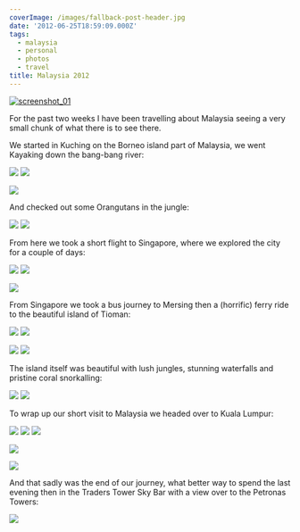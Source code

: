 ```yaml
---
coverImage: /images/fallback-post-header.jpg
date: '2012-06-25T18:59:09.000Z'
tags:
  - malaysia
  - personal
  - photos
  - travel
title: Malaysia 2012
---
```


[![](/wp-content/uploads/2012/06/screenshot_01.jpg "screenshot_01")](/wp-content/uploads/2012/06/screenshot_01.jpg)

For the past two weeks I have been travelling about Malaysia seeing a very small chunk of what there is to see there.

<!-- more -->

We started in Kuching on the Borneo island part of Malaysia, we went Kayaking down the bang-bang river:

[![](https://lh6.googleusercontent.com/-xNKwovGuSJs/T-JMeEibVPI/AAAAAAAAxkg/ZNwJEFyFUPE/s288/021.jpg)](https://picasaweb.google.com/lh/photo/ZSkECk38U167HrVhBpkMz9MTjNZETYmyPJy0liipFm0?feat=embedwebsite) [![](https://lh5.googleusercontent.com/-9wquxXNjdh4/T-JL5Goi5NI/AAAAAAAAxj4/8flJiqfDnoo/s288/016.jpg)](https://picasaweb.google.com/lh/photo/Ci3wX9M4yA4mrwBVGA5EstMTjNZETYmyPJy0liipFm0?feat=embedwebsite)

[![](https://lh3.googleusercontent.com/-gqkLYqF2ij0/T-JMq7GJeBI/AAAAAAAAxkw/YjwGRYenHo4/s640/025.jpg)](https://picasaweb.google.com/lh/photo/35Zn96vUh15y99yZYf0xLdMTjNZETYmyPJy0liipFm0?feat=embedwebsite)

And checked out some Orangutans in the jungle:

[![](https://lh6.googleusercontent.com/-JUeMV8dL92o/T-JR7_MkxRI/AAAAAAAAxo4/eSKhd66pL5g/s288/069.jpg)](https://picasaweb.google.com/lh/photo/V8uAdtBBL2T_N9XK3YLt5tMTjNZETYmyPJy0liipFm0?feat=embedwebsite) [![](https://lh5.googleusercontent.com/-6xkxjVnvDo4/T-JTSEnWUcI/AAAAAAAAxpo/1yUNZOD6jTo/s288/075.jpg)](https://picasaweb.google.com/lh/photo/3N6iy02Jp6eN3wtpvt58jdMTjNZETYmyPJy0liipFm0?feat=embedwebsite)

From here we took a short flight to Singapore, where we explored the city for a couple of days:

[![](https://lh3.googleusercontent.com/-RgMEfcSDLdM/T-JWcOcIIGI/AAAAAAAAxsE/LWfWCCblYcs/s288/096.jpg)](https://picasaweb.google.com/lh/photo/FGjWumJJiqtBYFWw1To8l9MTjNZETYmyPJy0liipFm0?feat=embedwebsite) [![](https://lh3.googleusercontent.com/-HzAQj7qP1t4/T-JYcvvmEbI/AAAAAAAAxtU/XOWVe-2kwqY/s288/107.jpg)](https://picasaweb.google.com/lh/photo/9dSWvRyfP_gy6gH52k9sWNMTjNZETYmyPJy0liipFm0?feat=embedwebsite)

[![](https://lh4.googleusercontent.com/-Kx9w0JoWNX4/T-JZpDehqYI/AAAAAAAAxuM/qBsRB5mhxQQ/s640/114.jpg)](https://picasaweb.google.com/lh/photo/cepNlyF9C9FsTp9kBcsnhdMTjNZETYmyPJy0liipFm0?feat=embedwebsite)

From Singapore we took a bus journey to Mersing then a (horrific) ferry ride to the beautiful island of Tioman:

[![](https://lh6.googleusercontent.com/-I1ZbG5PCD-s/T-Jber7xLLI/AAAAAAAAxwc/GsVnzLN239Q/s288/134.jpg)](https://picasaweb.google.com/lh/photo/RHHbYCM8QMb-LdvEZ4rjwNMTjNZETYmyPJy0liipFm0?feat=embedwebsite) [![](https://lh6.googleusercontent.com/-iZfKBYvC7iY/T-JcBKwf1uI/AAAAAAAAxxE/anR-oUZF4I4/s288/139.jpg)](https://picasaweb.google.com/lh/photo/Ypn1tnKGHdjy2jTqONEyGdMTjNZETYmyPJy0liipFm0?feat=embedwebsite)

[![](https://lh3.googleusercontent.com/-54UFlcAd7x4/T-Jcdir2wNI/AAAAAAAAxxc/n3bzqBPinvc/s288/142.jpg)](https://picasaweb.google.com/lh/photo/fQaU5fFblBvR7jDUl2sM19MTjNZETYmyPJy0liipFm0?feat=embedwebsite) [![](https://lh4.googleusercontent.com/-AdM3TmNtMpE/T-Jcrv0Pk4I/AAAAAAAAxxs/cMx8FLcMsqA/s288/144.jpg)](https://picasaweb.google.com/lh/photo/FcaFUCErbPf7BbaWcLFzYNMTjNZETYmyPJy0liipFm0?feat=embedwebsite)

The island itself was beautiful with lush jungles, stunning waterfalls and pristine coral snorkalling:

[![](https://lh3.googleusercontent.com/-ZQYKBItUTXc/T-JdrT6Pl7I/AAAAAAAAxyU/SmB1TOtB8IU/s288/149.jpg)](https://picasaweb.google.com/lh/photo/XOL78dJCkPoPYpenqWGIa9MTjNZETYmyPJy0liipFm0?feat=embedwebsite) [![](https://lh3.googleusercontent.com/-0q6-dkFzq3c/T-JecscagcI/AAAAAAAAxzA/qxp1X3sRrSg/s288/154.jpg)](https://picasaweb.google.com/lh/photo/OxJYY7Ho8svqXtaqUzdl2dMTjNZETYmyPJy0liipFm0?feat=embedwebsite)

To wrap up our short visit to Malaysia we headed over to Kuala Lumpur:

[![](https://lh5.googleusercontent.com/-xHlcq8mAqII/T-JfPsPAeHI/AAAAAAAAxzo/bELUUTL66uQ/s288/159.jpg)](https://picasaweb.google.com/lh/photo/Gi3F9HRD-rqOu0bePOWjptMTjNZETYmyPJy0liipFm0?feat=embedwebsite) [![](https://lh3.googleusercontent.com/-tTvBxhg1pjs/T-JgA3j18CI/AAAAAAAAx0I/sDOJ0RBwdKs/s288/163.jpg)](https://picasaweb.google.com/lh/photo/gAQYnw77kX_lao1SzUmTvNMTjNZETYmyPJy0liipFm0?feat=embedwebsite) [![](https://lh5.googleusercontent.com/-7gGsGyETDe8/T-JgOXZRTxI/AAAAAAAAx0g/wwsMGh8mdG4/s288/166.jpg)](https://picasaweb.google.com/lh/photo/b9cl2n18eLXO3vqXmTDdfdMTjNZETYmyPJy0liipFm0?feat=embedwebsite)

[![](https://lh6.googleusercontent.com/-KvSmkaK4R58/T-JfDhIlXLI/AAAAAAAAxzg/TyizHYJkjl8/s640/158.jpg)](https://picasaweb.google.com/lh/photo/mfMlAB6VzN-cbM9RnzjeXNMTjNZETYmyPJy0liipFm0?feat=embedwebsite)

[![](https://lh5.googleusercontent.com/-FQzKU0UbX_8/T-Jg-QxlWPI/AAAAAAAAx1I/UqIEEhK9tXU/s640/172.jpg)](https://picasaweb.google.com/lh/photo/Xg_ufn4BnLKb-dldOFj1DdMTjNZETYmyPJy0liipFm0?feat=embedwebsite)

And that sadly was the end of our journey, what better way to spend the last evening then in the Traders Tower Sky Bar with a view over to the Petronas Towers:

[![](https://lh3.googleusercontent.com/-k7KK4usApm0/T-JjMfZjuUI/AAAAAAAAx2o/22Sh0pZOTYY/s640/185.jpg)](https://picasaweb.google.com/lh/photo/IeFGjHnnH8_5sMI0vPFCJ9MTjNZETYmyPJy0liipFm0?feat=embedwebsite)
